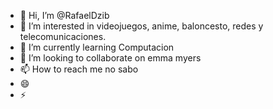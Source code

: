 - 👋 Hi, I’m @RafaelDzib
- 👀 I’m interested in videojuegos, anime, baloncesto, redes y telecomunicaciones.
- 🌱 I’m currently learning Computacion
- 💞️ I’m looking to collaborate on emma myers
- 📫 How to reach me no sabo
- 😄 
- ⚡ 

<!---
RafaelDzib/RafaelDzib is a ✨ special ✨ repository because its `README.md` (this file) appears on your GitHub profile.
You can click the Preview link to take a look at your changes.
--->
